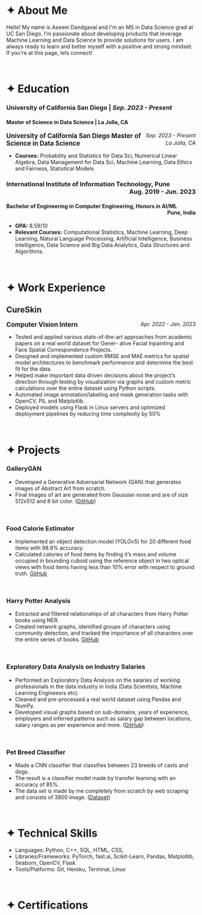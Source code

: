 # **✦ About Me**

Hello! My name is Aseem Dandgaval and I'm an MS in Data Science grad at UC San Diego.
I’m passionate about developing products that leverage Machine Learning and Data Science to provide solutions for users. I am always ready to learn and better myself with a positive and strong mindset. If you're at this page, lets connect!

<br/>


# **✦ Education**

###   **University of California San Diego** | *Sep. 2023 - Present*
####  **Master of Science in Data Science**  | La Jolla, CA        

<span style="font-size: larger; font-weight: bold; text-align:left;">
    University of California San Diego</span>
<span style=" font-style: italic; text-align: right; float: right;">
    Sep. 2023 - Present</span>

<span style="font-size: larger; font-weight: bold; text-align:left;">
    Master of Science in Data Science</span>
<span style=" font-style: italic; text-align: right; float: right;">
    La Jolla, CA</span>

* **Courses:** Probability and Statistics for Data Sci, Numerical Linear Algebra, Data Management for Data Sci,
Machine Learning, Data Ethics and Fairness, Statistical Models


### International Institute of Information Technology, Pune <div style="text-align: right"> Aug. 2019 - Jun. 2023 </div>
#### Bachelor of Engineering in Computer Engineering, Honors in AI/ML  <div style="text-align: right"> Pune, India </div>
* **GPA:** 8.59/10
* **Relevant Courses:** Computational Statistics, Machine Learning, Deep Learning, Natural Language Processing, Artificial Intelligence, Business Intelligence, Data Science and Big Data Analytics, Data Structures and Algorithms.

<br/>



# **✦ Work Experience**

## **CureSkin** 

<span style="font-size: larger; font-weight: bold; text-align:left;">
    Computer Vision Intern</span>
<span style=" font-style: italic; text-align: right; float: right;">
    Apr. 2022 - Jan. 2023</span>

* Tested and applied various state-of-the-art approaches from academic papers on a real world dataset for Gener-
ative Facial Inpainting and Face Spatial Correspondence Projects.
* Designed and implemented custom RMSE and MAE metrics for spatial model architectures to benchmark
performance and determine the best fit for the data.
* Helped make important data driven decisions about the project’s direction through testing by visualization via
graphs and custom metric calculations over the entire dataset using Python scripts.
* Automated image annotation/labeling and mask generation tasks with OpenCV, PIL and Matplotlib.
* Deployed models using Flask in Linux servers and optimized deployment pipelines by reducing time complexity
by 50%

<br/>



# **✦ Projects**

### GalleryGAN
* Developed a Generative Adversarial Network (GAN) that generates images of Abstract Art from scratch.
* Final Images of art are generated from Gaussian noise and are of size 512x512 and 8 bit color. ([GitHub](https://github.com/aseemdandgaval/GalleryGAN))
<br/>

### Food Calorie Estimator 
* Implemented an object detection model (YOLOv5) for 20 different food items with 98.9% accuracy.
* Calculated calories of food items by finding it’s mass and volume occupied in bounding cuboid using the reference
object in two optical views with food items having less than 10% error with respect to ground truth. [GitHub]((https://github.com/aseemdandgaval/Food-Calorie-Estimator))
<br/>


### Harry Potter Analysis 
* Extracted and filtered relationships of all characters from Harry Potter books using NER.
* Created network graphs, identified groups of characters using community detection, and tracked the importance
of all characters over the entire series of books. [GitHub]((https://github.com/aseemdandgaval/Harry-Potter-Analysis))
<br/>


### Exploratory Data Analysis on Industry Salaries
* Performed an Exploratory Data Analysis on the salaries of working professionals in
the data industry in India (Data Scientists, Machine Learning Engineesrs etc).
*  Cleaned and pre-processed a real world dataset using Pandas and NumPy.
*  Developed visual graphs based on sub-domains, years of experience, employers and inferred patterns such as
salary gap between locations, salary ranges as per experience and more. ([GitHub](https://github.com/aseemdandgaval/EDA-Salaries))
<br/>


### Pet Breed Classifier
*   Made a CNN classifier that classifies between 23 breeds of casts and dogs.
*   The result is a classifier model made by transfer learning with an accuracy of 85%.
*   The data set is made by me completely from scratch by web scraping and consists
of 3800 image. ([Dataset](https://www.kaggle.com/aseemdandgaval/23-pet-breeds-image-classification))
<br/>


# **✦ Technical Skills**
* Languages:             Python, C++, SQL, HTML, CSS, 
* Libraries/Frameworks:  PyTorch, fast.ai, Scikit-Learn, Pandas, Matplotlib, Seaborn, OpenCV, Flask
* Tools/Platforms:       Git, Heroku, Terminal, Linux
<br/>


# **✦ Certifications**


